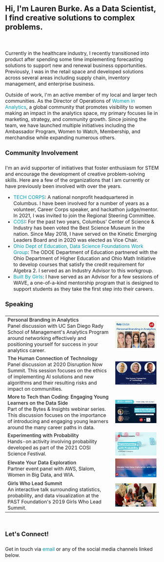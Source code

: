 <h3 style="font-size:25px;">
  Hi, I'm Lauren Burke. As a Data Scientist, I find creative solutions to complex problems.
</h3>

<div style="line-height:20px;"><br></div>

<p style="font-size:16px;">
Currently in the healthcare industry, I recently transitioned into product after spending some time implementing forecasting solutions to support new and renewal business opportunities. Previously, I was in the retail space and developed solutions across several areas including supply chain, inventory management, and enterprise business. 
</p>

<p style="font-size:16px;">
Outside of work, I'm an active member of my local and larger tech communities. As the Director of Operations of <a href="https://womeninanalytics.com" style="text-decoration: none; color:#039fb9">Women in Analytics</a>, a global community that promotes visibility to women making an impact in the analytics space, my primary focuses lie in marketing, strategy, and community growth. Since joining the team, we have launched multiple initiatives including the Ambassador Program, Women to Watch, Membership, and merchandise while expanding numerous others.
</p>

<h4 style="font-size:20px;">
Community Involvement
</h4>

<p style="font-size:16px;"> I'm an avid supporter of initiatives that foster enthusiasm for STEM and encourage the development of creative problem-solving skills. Here are a few of the organizations that I am currently or have previously been involved with over the years. </p>
  
<p style="font-size:16px;">
  <ul style="font-size:16px;">
    <li style="font-size:16px;"><a href="https://techcorps.org/" style="text-decoration: none; color:#039fb9">TECH CORPS</a>: A national nonprofit headquartered in Columbus. I have been involved for a number of years as a volunteer, Career Corps speaker, and hackathon judge/mentor. In 2021, I was invited to join the Regional Steering Committee.</li>
    <li style="font-size:16px;"><a href="https://cosi.org/"  style="text-decoration: none; color:#039fb9">COSI</a>: For the past two years, Columbus' Center of Science & Industry has been voted the Best Science Museum in the nation. Since May 2018, I have served on the Kinetic Emerging Leaders Board and in 2020 was elected as Vice Chair.</li>
    <li style="font-size:16px;"><a href="http://education.ohio.gov/Topics/Learning-in-Ohio/Mathematics/Resources-for-Mathematics/Math-Pathways/Data-Science-Foundations"  style="text-decoration: none; color:#039fb9">Ohio Dept of Education, Data Science Foundations Work Group</a>: The ODOE Department of Education partnered with the Ohio Department of Higher Education and Ohio Math Initiative to develop courses that satisfy the credit requirement for Algebra 2. I served as an Industry Advisor to this workgroup.</li>
    <li style="font-size:16px;"><a href="https://www.builtbygirls.com/about-wave" style="text-decoration: none; color:#039fb9">Built By Girls</a>: I have served as an Advisor for a few sessions of WAVE, a one-of-a-kind mentorship program that is designed to support students as they take the first step into their careers.</li>
  </ul>
</p>

<h4 style="font-size:20px;">
Speaking
</h4>


<table style="width:100%; border:none;" cellspacing="10" >
  <tr style="border:none;">
    <td style="border: none;font-size:16px;"><span style="font-weight:550;">Personal Branding in Analytics</span><br>Panel discussion with UC San Diego Rady School of Management's Analytics Program around networking effectively and positioning yourself for success in your analytics career.</td>
    <td style="width:30%;border:none;font-size:16px;"><img src="assets/images/personal-branding-in-analytics.png"></td>
  </tr>
  
  <tr style="border:none;">
     <td style="border: none;font-size:16px;"><span style="font-weight:550;">The Human Connection of Technology</span> <br> Panel discussion at 2020 Disruption Now Summit. This session focuses on the ethics of implementing AI solutions and new algorithms and their resulting risks and impact on communities.</td>
    <td style="width:30%;border:none;font-size:16px;"><img src="assets/images/dnsummit.png"></td>
   </tr>
  
  <tr style="border:none;">
    <td style="border: none;font-size:16px;"><span style="font-weight:550;">More to Tech than Coding: Engaging Young Learners on the Data Side</span><br> Part of the Bytes & Insights webinar series. This discussion focuses on the importance of introducing and engaging young learners around the many career paths in data.</td>
    <td style="width:30%;border:none;font-size:16px;"><img src="assets/images/bi-more-to-tech.png"></td>
  </tr>
  
  <tr style="border:none;">
    <td style="border:none;font-size:16px;"><span style="font-weight:550;">Experimenting with Probability</span><br> Hands-on activity involving probability developed as part of the 2021 COSI Science Festival.</td>
    <td style="width:30%;border:none;font-size:16px;"><img src="assets/images/cosi-sci-fest.jpg"></td>
  </tr>
  
  <tr style="border:none;">
    <td style="border:none;font-size:16px;"><span style="font-weight:550;">Elevate Your Data Exploration</span><br> Partner event panel with AWS, Slalom, Women in Big Data, and WIA.</td>
    <td style="width:30%;border:none;font-size:16px;"><img src="assets/images/elevate-your-data-exploration.jpg"></td>
  </tr>
  
  <tr style="border:none;">
    <td style="border:none;font-size:16px;"><span style="font-weight:550;">Girls Who Lead Summit</span><br>An interactive talk surrounding statistics, probability, and data visualization at the PAST Foundation's 2019 Girls Who Lead Summit.</td>
    <td style="width:30%;border:none;font-size:16px;"><img src="assets/images/girls-who-lead_censored.jpg"></td>
  </tr>
</table>


<br>

<h4 style="font-size:20px;">
Let's Connect!
</h4>
<p style="font-size:16px;">
  Get in touch via <a href="mailto:laurenemilyburke17@gmail.com" style="text-decoration: none; color:#039fb9">email</a> or any of the social media channels linked below.
</p>
